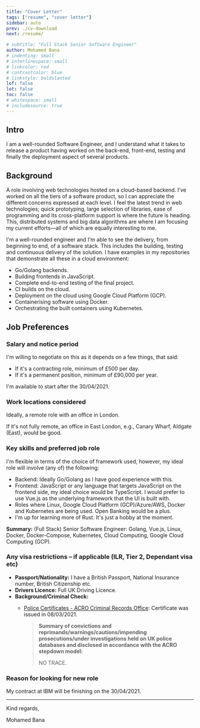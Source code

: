 ```yaml
---
title: "Cover Letter"
tags: ["resume", "cover letter"]
sidebar: auto
prev: ./cv-download
next: /resume/

# subtitle: "Full Stack Senior Software Engineer"
author: Mohamed Bana
# indenting: small
# interlinespace: small
# linkcolor: red
# contrastcolor: blue
# linkstyle: boldslanted
lof: false
lot: false
toc: false
# whitespace: small
# includesource: true
---
```


## Intro

I am a well-rounded Software Engineer, and I understand what it takes to release a product having worked on the back-end, front-end, testing and finally the deployment aspect of several products.

## Background

A role involving web technologies hosted on a cloud-based backend. I’ve worked on all the tiers of a software product, so I can appreciate the different concerns expressed at each level. I feel the latest trend in web technologies; quick prototyping, large selection of libraries, ease of programming and its cross-platform support is where the future is heading. This, distributed systems and big data algorithms are where I am focusing my current efforts—all of which are equally interesting to me.

I'm a well-rounded engineer and I'm able to see the delivery, from beginning to end, of a software stack. This includes the building, testing and continuous delivery of the solution. I have examples in my repositories that demonstrate all these in a cloud environment:

* Go/Golang backends.
* Building frontends in JavaScript.
* Complete end-to-end testing of the final project.
* CI builds on the cloud.
* Deployment on the cloud using Google Cloud Platform (GCP).
* Containerising software using Docker.
* Orchestrating the built containers using Kubernetes.

## Job Preferences

### Salary and notice period

I'm willing to negotiate on this as it depends on a few things, that said:

* If it's a contracting role, minimum of £500 per day.
* If it's a permanent position, minimum of £90,000 per year.

I'm available to start after the 30/04/2021.

### Work locations considered

Ideally, a remote role with an office in London.

If it's not fully remote, an office in East London, e.g., Canary Wharf, Aldgate (East), would be good.

### Key skills and preferred job role

I'm flexible in terms of the choice of framework used, however, my ideal role will involve (any of) the following:

* Backend: Ideally Go/Golang as I have good experience with this.
* Frontend: JavaScript or any language that targets JavaScript on the frontend side, my ideal choice would be TypeScript. I would prefer to use Vue.js as the underlying framework that the UI is built with.
* Roles where Linux, Google Cloud Platform (GCP)/Azure/AWS, Docker and Kubernetes are being used. Open Banking would be a plus.
* I'm up for learning more of Rust. It's just a hobby at the moment.

**Summary:** (Full Stack) Senior Software Engineer: Golang, Vue.js, Linux, Docker, Docker-Compose, Kubernetes, Cloud Computing, Google Cloud Computing (GCP).

### Any visa restrictions – if applicable (ILR, Tier 2, Dependant visa etc)

* **Passport/Nationality:** I have a British Passport, National Insurance number, British Citizenship etc.
* **Drivers Licence:** Full UK Driving Licence.
* **Background/Criminal Check:**
  * [Police Certificates - ACRO Criminal Records Office](https://www.acro.police.uk/police_certificates.aspx): Certificate was issued in 08/03/2021.

     > **Summary of convictions and reprimands/warnings/cautions/impending prosecutions/under investigations held on UK police databases and disclosed in accordance with the ACRO stepdown model:**
     >
     > NO TRACE.

### Reason for looking for new role

My contract at IBM will be finishing on the 30/04/2021.

---

Kind regards,

Mohamed Bana

<!-- [https://bana.io](https://bana.io) — [m@bana.io](mailto:m@bana.io) — [+44-7960-045-281](tel:+44-7960-045-281) -->

